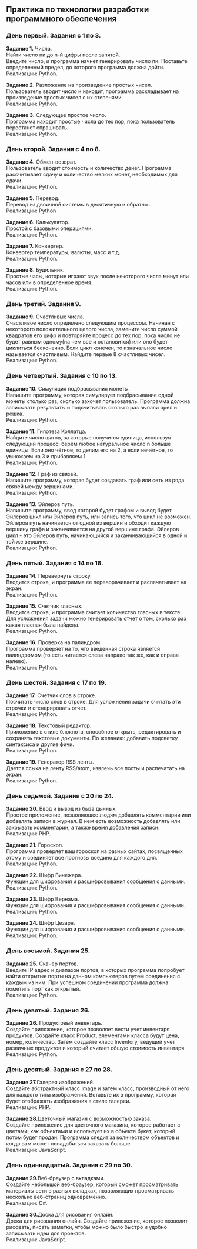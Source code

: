 ## Практика по технологии разработки программного обеспечения <br>

### День первый. Задания с 1 по 3.<br>

<b>Задание 1.</b> Числа.<br>
Найти число пи до n-й цифры после запятой.<br>
Введите число, и программа начнет генерировать число пи. Поставьте определенный предел, до которого программа должна дойти. <br>
Реализации: Python.<br>

<b>Задание 2.</b> Разложение на произведение простых чисел.<br>
Пользователь вводит число и находит, программа раскладывает на произведение простых чисел с их степенями. <br>
Реализации: Python.<br>

<b>Задание 3.</b> Следующее простое число.<br>
Программа находит простые числа до тех пор, пока пользователь перестанет спрашивать. <br>
Реализации: Python.<br>

### День второй. Задания с 4 по 8.<br>

<b>Задание 4.</b> Обмен-возврат.<br>
Пользователь вводит стоимость и количество денег. Программа рассчитывает сдачу и количество мелких монет, необходимых для сдачи. <br>
Реализации: Python.<br>

<b>Задание 5.</b> Перевод.<br>
Перевод из двоичной системы в десятичную и обратно .<br>
Реализации: Python<br>

<b>Задание 6.</b> Калькулятор.<br>
Простой с базовыми операциями. <br>
Реализации: Python.<br>

<b>Задание 7.</b> Конвертер.<br>
Конвертер температуры, валюты, масс и т.д.<br>
Реализации: Python.<br>

<b>Задание 8.</b> Будильник.<br>
Простые часы, которые играют звук после некоторого числа минут или часов или в определенное время. <br>
Реализации: Python.<br>

### День третий. Задания 9.<br>

<b>Задание 9.</b> Счастливые числа.<br>
Счастливое число определено следующим процессом. Начиная с некоторого положительного целого числа, замените число суммой квадратов его цифр и повторяйте процесс до тех пор, пока число не будет равным одному(на чем все и остановится) или оно будет циклиться бесконечно. Если цикл конечен, то изначальное число называется счастливым. Найдите первые 8 счастливых чисел. <br>
Реализации: Python.<br>

### День четвертый. Задания с 10 по 13.<br>

<b>Задание 10.</b> Симуляция подбрасывания монеты.<br>
Напишите программу, которая симулирует подбрасывание одной монеты столько раз, сколько захочет пользователь. Программа должна записывать результаты и подсчитывать сколько раз выпали орел и решка.<br>
Реализации: Python.<br>

<b>Задание 11.</b> Гипотеза Коллатца.<br>
Найдите число шагов, за которые получится единица, используя следующий процесс: берём любое натуральное число n больше единицы. Если оно чётное, то делим его на 2, а если нечётное, то умножаем на 3 и прибавляем 1.<br>
Реализации: Python.<br>

<b>Задание 12.</b> Граф из связей.<br>
Напишите программу, которая будет создавать граф или сеть из ряда связей между вершинами. <br>
Реализация: Python.<br>

<b>Задание 13.</b> Эйлеров путь.<br>
Напишите программу, ввод которой будет графом и вывод будет Эйлеров цикл или Эйлеров путь, или запись того, что цикл не возможен. Эйлеров путь начинается от одной из вершин и обходит каждую вершину графа и заканчивается на другой вершине графа. Эйлеров цикл - это Эйлеров путь, начинающийся и заканчивающийся в одной и той же вершине. <br>
Реализация: Python.<br>

### День пятый. Задания с 14 по 16.<br>

<b>Задание 14.</b> Перевернуть строку.<br>
Вводится строка, и программа ее переворачивает и распечатывает на экран.<br>
Реализации: Python. <br>

<b>Задание 15.</b> Счетчик гласных.<br>
Вводится строка, и программа считает количество гласных в тексте. Для усложнения задачи можно генерировать отчет о том, сколько раз какая гласная была найдена. <br>
Реализации: Python.<br>

<b>Задание 16.</b> Проверка на палиндром.<br>
Программа проверяет на то, что введенная строка является палиндромом (то есть читается слева направо так же, как и справа налево).<br>
Реализации: Python.<br>

### День шестой. Задания с 17 по 19.<br>

<b>Задание 17.</b> Счетчик слов в строке.<br>
Посчитать число слов в строке. Для усложнения задачи считать эти строчки и сгенерировать отчет. <br>
Реализации: Python.<br>

<b>Задание 18.</b> Текстовый редактор.<br>
Приложение в стиле блокнота, способное открыть, редактировать и сохранять текстовые документы. По желанию: добавить подсветку синтаксиса и другие фичи.<br>
Реализации: Python.<br>

<b>Задание 19.</b> Генератор RSS ленты.<br>
Дается ссыка на ленту RSS/atom, извлечь все посты и распечатать на экран. <br>
Реализация: Python.<br>

### День седьмой. Задания с 20 по 24.<br>

<b>Задание 20.</b> Ввод и вывод из быза дынных.<br>
Простое приложение, позволяющее людям добавлять комментарии или добавлять записи в журнал. В нем есть возможность добавлять или закрывать комментарии, а также время добавления записи.<br>
Реализации: PHP.<br>

<b>Задание 21.</b> Гороскоп.<br>
Программа проверяет ваш гороскоп на разных сайтах, посвященных этому и соединяет все прогнозы воедино для каждого дня. <br>
Реализации: Python.<br>

<b>Задание 22.</b> Шифр Винежера.<br>
Функции для шифрования и расшифровывания сообщения с данными.<br>
Реализации: Python.<br>

<b>Задание 23.</b> Шифр Вернама.<br>
Функции для шифрования и расшифровывания сообщения с данными.<br>
Реализации: Python.<br>

<b>Задание 24.</b> Шифр Цезаря.<br>
Функции для шифрования и расшифровывания сообщения с данными.<br>
Реализации: Python.<br>

### День восьмой. Задания 25.<br>

<b>Задание 25.</b> Сканер портов.<br>
Введите IP адрес и диапазон портов, в которых программа попробует найти открытые порты на данном компьютеров путем соединения с каждым из ним. При успешном соединении программа должна пометить порт как открытый. <br>
Реализации: Python.<br>

### День девятый. Задания 26.<br>

<b>Задание 26.</b> Продуктовый инвентарь. <br>
Создайте приложение, которое позволяет вести учет инвентаря продуктов. Создайте класс Product, элементами класса будут цена, номер, количество. Затем создайте класс Inventory, ведущий учет различных продуктов и который считает общую стоимость инвентаря.<br>
Реализации: Python. <br>

### День десятый. Задания с 27 по 28.<br>

<b>Задание 27.</b>Галерея изображений. <br>
Создайте абстрактный класс Image и затем класс, производный от него для каждого типа изображений. Вставьте их в программу, которая будет отображать изображения в стиле галереи. <br>
Реализации: PHP. <br>

<b>Задание 28.</b>Цветочный магазин с возможностью заказа. <br>
Создайте приложение для цветочного магазина, которое работает с цветами, как объектами и использует их в объекте букет, который потом будет продан. Программа следит за количеством объектов и когда вам может понадобиться заказать больше. <br>
Реализации: JavaScript.<br>

### День одиннадцатый. Задания с 29 по 30.<br>

<b>Задание 29.</b>Веб-браузер с вкладками. <br>
Создайте небольшой веб-браузер, который сможет просматривать материалы сети в разных вкладках, позволяющих просматривать несколько веб-страниц одновременно. <br>
Реализации: C#. <br>

<b>Задание 30.</b>Доска для рисования онлайн. <br>
Доска для рисования онлайн. Создайте приложение, которое позволит рисовать, писать заметки, чтобы можно было быстро и удобно записывать идеи для проектов.<br>
Реализации: JavaScript.<br>
